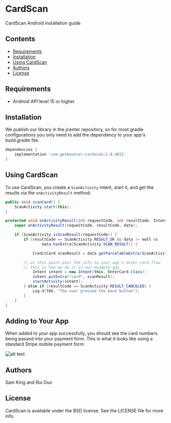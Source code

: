 # CardScan

CardScan Android installation guide

## Contents

* [Requirements](#requirements)
* [Installation](#installation)
* [Using CardScan](#using-cardscan)
* [Authors](#authors)
* [License](#license)

## Requirements

* Android API level 15 or higher

## Installation

We publish our library in the jcenter repository, so for most gradle configurations you only need to add the dependency to your app's build.gradle file:

```gradle
dependencies {
    implementation 'com.getbouncer:cardscan:1.0.4011'
}
```

## Using CardScan

To use CardScan, you create a `ScanActivity` intent, start it, and
get the results via the `onActivityResult` method:

```java
public void scanCard() {
    ScanActivity.start(this);
}

protected void onActivityResult(int requestCode, int resultCode, Intent data) {
    super.onActivityResult(requestCode, resultCode, data);

    if (ScanActivity.isScanResult(requestCode)) {
        if (resultCode == ScanActivity.RESULT_OK && data != null &&
                data.hasExtra(ScanActivity.SCAN_RESULT)) {

            CreditCard scanResult = data.getParcelableExtra(ScanActivity.SCAN_RESULT);

	    // at this point pass the info to your app's enter card flow
	    // this is how we do it in our example app
            Intent intent = new Intent(this, EnterCard.class);
            intent.putExtra("card", scanResult);
            startActivity(intent);
        } else if (resultCode == ScanActivity.RESULT_CANCELED) {
            Log.d(TAG, "The user pressed the back button");
        }
    }
}
```

## Adding to Your App

When added to your app successfully, you should see the card numbers
being passed into your payment form. This is what it looks like using a standard Stripe mobile payment form:

![alt text](https://raw.githubusercontent.com/getbouncer/cardscan-android/master/android_card_scan2.gif "Card Scan Gif")

## Authors

Sam King and Rui Guo

## License

CardScan is available under the BSD license. See the LICENSE file for more info.
